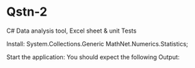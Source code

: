 # Qstn-2
C# Data analysis tool, Excel sheet &amp; unit Tests

Install:
System.Collections.Generic 
MathNet.Numerics.Statistics;

Start the application:
You should expect the following Output:

